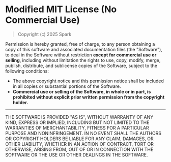 # Modified MIT License (No Commercial Use)

> Copyright (c) 2025 Spark

Permission is hereby granted, free of charge, to any person obtaining a copy of this software and associated documentation files (the "Software"), to deal in the Software without restriction **except for commercial use or selling**, including without limitation the rights to use, copy, modify, merge, publish, distribute, and sublicense copies of the Software, subject to the following conditions:

- The above copyright notice and this permission notice shall be included in all copies or substantial portions of the Software.
- **Commercial use or selling of the Software, in whole or in part, is prohibited without explicit prior written permission from the copyright holder.**

___

THE SOFTWARE IS PROVIDED "AS IS", WITHOUT WARRANTY OF ANY KIND, EXPRESS OR IMPLIED, INCLUDING BUT NOT LIMITED TO THE WARRANTIES OF MERCHANTABILITY, FITNESS FOR A PARTICULAR PURPOSE AND NONINFRINGEMENT. IN NO EVENT SHALL THE AUTHORS OR COPYRIGHT HOLDERS BE LIABLE FOR ANY CLAIM, DAMAGES, OR OTHER LIABILITY, WHETHER IN AN ACTION OF CONTRACT, TORT OR OTHERWISE, ARISING FROM, OUT OF OR IN CONNECTION WITH THE SOFTWARE OR THE USE OR OTHER DEALINGS IN THE SOFTWARE.
